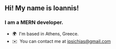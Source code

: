 ## Hi! My name is Ioannis!
### I am a MERN developer.

* 🌍  I'm based in Athens, Greece.
* ✉️  You can contact me at [ipsichias@gmail.com](mailto:ipsichias@gmail.com)




